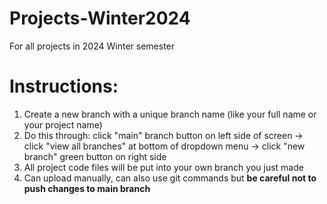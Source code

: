# Projects-Winter2024
For all projects in 2024 Winter semester

# Instructions:
1. Create a new branch with a unique branch name (like your full name or your project name)
2. Do this through: click "main" branch button on left side of screen -> click "view all branches" at bottom of dropdown menu -> click "new branch" green button on right side
3. All project code files will be put into your own branch you just made
4. Can upload manually, can also use git commands but **be careful not to push changes to main branch**
